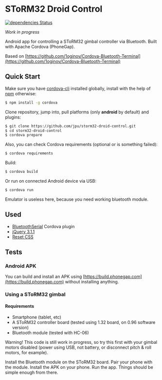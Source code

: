 # SToRM32 Droid Control

[![dependencies Status](https://david-dm.org/jpu/storm32-droid-control/status.svg)](https://david-dm.org/jpu/storm32-droid-control)

*Work in progress*

Android app for controlling a SToRM32 gimbal controller via Bluetooth. Built with Apache Cordova (PhoneGap).

Based on
[https://github.com/1oginov/Cordova-Bluetooth-Terminal](https://github.com/1oginov/Cordova-Bluetooth-Terminal)

## Quick Start

Make sure you have [cordova-cli](https://cordova.apache.org/) installed globally, install with the help of
[npm](https://www.npmjs.com/) otherwise:

```sh
$ npm install -g cordova
```

Clone repository, jump into, pull platforms (only **android** by default) and plugins: 

```sh
$ git clone https://github.com/jpu/storm32-droid-control.git
$ cd storm32-droid-control
$ cordova prepare
```

Also, you can check Cordova requirements (optional or is something failed):

```sh
$ cordova requirements
```

Build:

```sh
$ cordova build
```

Or run on connected Android device via USB:

```sh
$ cordova run
```

Emulator is useless here, because you need working bluetooth module.

## Used
* [BluetoothSerial](https://github.com/don/BluetoothSerial/) Cordova plugin
* [jQuery 3.1.1](https://jquery.com/)
* [Reset CSS](http://meyerweb.com/eric/tools/css/reset/)

## Tests

### Android APK

You can build and install an APK using [https://build.phonegap.com](https://build.phonegap.com)
without installing anything.

### Using a SToRM32 gimbal

#### Requirements
* Smartphone (tablet, etc)
* A SToRM32 controller board (tested using 1.32 board, on 0.96 software version)
* Bluetooth module (tested with HC-06)

Warning! This code is still work in progress, so try this first with your gimbal motors disabled (power using USB, not battery, or disconnect pitch & roll motors, for example).

Install the Bluetooth module on the SToRM32 board. Pair your phone with the module. Install the APK on your phone. Run the app. Things should be simple enough from there.

